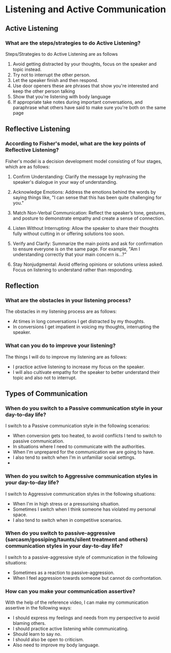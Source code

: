 # Listening and Active Communication

## Active Listening

### What are the steps/strategies to do Active Listening?
Steps/Strategies to do Active Listening are as follows
1. Avoid getting distracted by your thoughts, focus on the speaker and topic instead.
2. Try not to interrupt the other person.
3. Let the speaker finish and then respond.
4. Use door openers these are phrases that show you're interested and keep the other person talking
5. Show that you're listening with body language
6. If appropriate take notes during important conversations, and paraphrase what others have said to make sure you're both on the same page

## Reflective Listening

### According to Fisher's model, what are the key points of Reflective Listening?
Fisher's model is a decision development model consisting of four stages, which are as follows:
1. Confirm Understanding: Clarify the message by rephrasing the speaker's dialogue in your way of understanding. 

2. Acknowledge Emotions: Address the emotions behind the words by saying things like, "I can sense that this has been quite challenging for you."

3. Match Non-Verbal Communication: Reflect the speaker’s tone, gestures, and posture to demonstrate empathy and create a sense of connection.

4. Listen Without Interrupting: Allow the speaker to share their thoughts fully without cutting in or offering solutions too soon.

5. Verify and Clarify: Summarize the main points and ask for confirmation to ensure everyone is on the same page. For example, "Am I understanding correctly that your main concern is...?"

6. Stay Nonjudgmental: Avoid offering opinions or solutions unless asked. Focus on listening to understand rather than responding.


## Reflection

### What are the obstacles in your listening process?
The obstacles in my listening process are as follows:
* At times in long conversations I get distracted by my thoughts.
* In conversions I get impatient in voicing my thoughts, interrupting the speaker.  

### What can you do to improve your listening?
The things I will do to improve my listening are as follows:
* I practice active listening to increase my focus on the speaker.
* I will also cultivate empathy for the speaker to better understand their topic and also not to interrupt.

## Types of Communication

### When do you switch to a Passive communication style in your day-to-day life?
I switch to a Passive communication style in the following scenarios:
* When conversion gets too heated, to avoid conflicts I tend to switch to passive communication.
* In situations where I need to communicate with the authorities.
* When I'm unprepared for the communication we are going to have.
* I also tend to switch when I'm in unfamiliar social settings.
*  
### When do you switch to Aggressive communication styles in your day-to-day life?
I switch to Aggressive communication styles in the following situations:
* When I'm in high stress or a pressurising situation.
* Sometimes I switch when I think someone has violated my personal space.
* I also tend to switch when in competitive scenarios.

### When do you switch to passive-aggressive (sarcasm/gossiping/taunts/silent treatment and others) communication styles in your day-to-day life?
I switch to a passive-aggressive style of communication in the following situations:
* Sometimes as a reaction to passive-aggression.
* When I feel aggression towards someone but cannot do confrontation.

### How can you make your communication assertive? 
With the help of the reference video, I can make my communication assertive in the following ways:
* I should express my feelings and needs from my perspective to avoid blaming others.
* I should practice active listening while communicating.
* Should learn to say no.
* I should also be open to criticism.
* Also need to improve my body language.


